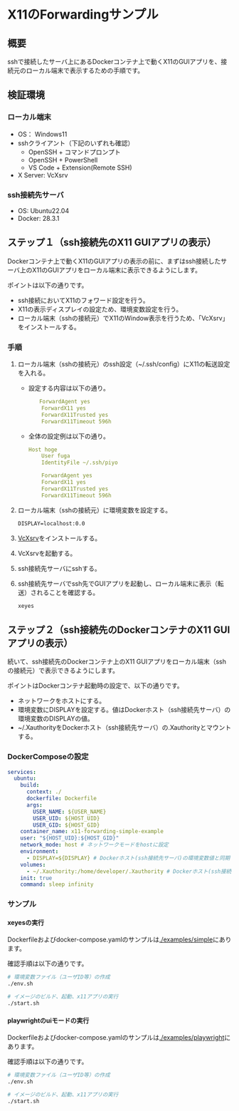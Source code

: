 # X11のForwardingサンプル

## 概要

sshで接続したサーバ上にあるDockerコンテナ上で動くX11のGUIアプリを、接続元のローカル端末で表示するための手順です。  

## 検証環境

### ローカル端末

- OS： Windows11
- sshクライアント（下記のいずれも確認）
  - OpenSSH + コマンドプロンプト
  - OpenSSH + PowerShell
  - VS Code + Extension(Remote SSH)
- X Server: VcXsrv

### ssh接続先サーバ

- OS: Ubuntu22.04
- Docker: 28.3.1

## ステップ１（ssh接続先のX11 GUIアプリの表示）

Dockerコンテナ上で動くX11のGUIアプリの表示の前に、まずはssh接続したサーバ上のX11のGUIアプリをローカル端末に表示できるようにします。

ポイントは以下の通りです。

- ssh接続においてX11のフォワード設定を行う。
- X11の表示ディスプレイの設定ため、環境変数設定を行う。
- ローカル端末（sshの接続元）でX11のWindow表示を行うため、「VcXsrv」をインストールする。

### 手順

1. ローカル端末（sshの接続元）のssh設定（~/.ssh/config）にX11の転送設定を入れる。

    - 設定する内容は以下の通り。

        ```yaml
        　　ForwardAgent yes
            ForwardX11 yes
            ForwardX11Trusted yes
            ForwardX11Timeout 596h
        ```

    - 全体の設定例は以下の通り。

        ```yaml
        Host hoge
            User fuga
            IdentityFile ~/.ssh/piyo

            ForwardAgent yes
            ForwardX11 yes
            ForwardX11Trusted yes
            ForwardX11Timeout 596h
        ```

2. ローカル端末（sshの接続元）に環境変数を設定する。

    ```bat
    DISPLAY=localhost:0.0
    ```

3. [VcXsrv](https://sourceforge.net/projects/vcxsrv)をインストールする。

4. VcXsrvを起動する。

5. ssh接続先サーバにsshする。

6. ssh接続先サーバでssh先でGUIアプリを起動し、ローカル端末に表示（転送）されることを確認する。

    ```sh
    xeyes
    ```

## ステップ２（ssh接続先のDockerコンテナのX11 GUIアプリの表示）

続いて、ssh接続先のDockerコンテナ上のX11 GUIアプリをローカル端末（sshの接続元）で表示できるようにします。

ポイントはDockerコンテナ起動時の設定で、以下の通りです。

- ネットワークをホストにする。
- 環境変数にDISPLAYを設定する。値はDockerホスト（ssh接続先サーバ）の環境変数のDISPLAYの値。
- ~/.XauthorityをDockerホスト（ssh接続先サーバ）の.Xauthorityとマウントする。

### DockerComposeの設定

```yaml
services:
  ubuntu:
    build:
      context: ./
      dockerfile: Dockerfile
      args:
        USER_NAME: ${USER_NAME}
        USER_UID: ${HOST_UID}
        USER_GID: ${HOST_GID}
    container_name: x11-forwarding-simple-example
    user: "${HOST_UID}:${HOST_GID}"
    network_mode: host # ネットワークモードをhostに設定
    environment:
      - DISPLAY=${DISPLAY} # Dockerホスト(ssh接続先サーバ)の環境変数値と同期
    volumes:
      - ~/.Xauthority:/home/developer/.Xauthority # Dockerホスト(ssh接続先サーバ)のファイルをマウント
    init: true
    command: sleep infinity
```

### サンプル

#### xeyesの実行

Dockerfileおよびdocker-compose.yamlのサンプルは[./examples/simple](./examples/simple)にあります。

確認手順は以下の通りです。

```sh
# 環境変数ファイル（ユーザID等）の作成
./env.sh

# イメージのビルド、起動、x11アプリの実行
./start.sh
```

#### playwrightのuiモードの実行

Dockerfileおよびdocker-compose.yamlのサンプルは[./examples/playwright](./examples/playwright)にあります。

確認手順は以下の通りです。

```sh
# 環境変数ファイル（ユーザID等）の作成
./env.sh

# イメージのビルド、起動、x11アプリの実行
./start.sh
```
